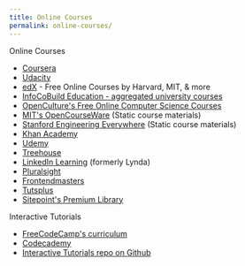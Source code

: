 ```yaml
---
title: Online Courses
permalink: online-courses/
---
```


Online Courses

- [Coursera](https://www.coursera.org/)
- [Udacity](https://www.udacity.com/)
- [edX](https://www.edx.org/) - Free Online Courses by Harvard, MIT, & more
- [InfoCoBuild Education - aggregated university courses](http://www.infocobuild.com/education/audio-video-courses/)
- [OpenCulture's Free Online Computer Science Courses](http://www.openculture.com/computer_science_free_courses)
- [MIT's OpenCourseWare](http://ocw.mit.edu/index.htm) (Static course materials)
- [Stanford Engineering Everywhere](https://see.stanford.edu/Course) (Static course materials)
- [Khan Academy](https://www.khanacademy.org/)
- [Udemy](https://www.udemy.com/)
- [Treehouse](https://teamtreehouse.com/)
- [LinkedIn Learning](https://www.linkedin.com/learning/) (formerly Lynda)
- [Pluralsight](https://www.pluralsight.com)
- [Frontendmasters](https://frontendmasters.com/)
- [Tutsplus](https://tutsplus.com/)
- [Sitepoint's Premium Library](https://www.sitepoint.com/premium/library)

Interactive Tutorials

- [FreeCodeCamp's curriculum](https://www.freecodecamp.org/learn)
- [Codecademy](https://www.codecademy.com/)
- [Interactive Tutorials repo on Github](https://github.com/ronreiter/interactive-tutorials)

